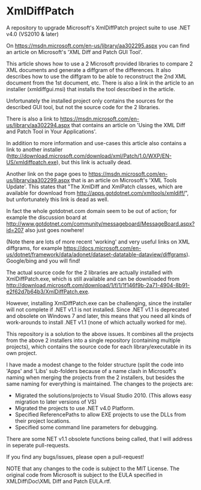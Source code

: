 # XmlDiffPatch
 A repository to upgrade Microsoft's XmlDiffPatch project suite to use .NET v4.0 (VS2010 &amp; later)

On https://msdn.microsoft.com/en-us/library/aa302295.aspx you can find an article on Microsoft's 'XML Diff and Patch GUI Tool'. 

This article shows how to use a 2 Microsoft provided libraries to compare 2 XML documents and generate a diffgram of the differences. It also describes how to use the diffgram to be able to reconstruct the 2nd XML document from the 1st document, etc. There is also a link in the article to an installer (xmldiffgui.msi) that installs the tool described in the article.

Unfortunately the installed project only contains the sources for the described GUI tool, but not the source code for the 2 libraries.

There is also a link to https://msdn.microsoft.com/en-us/library/aa302294.aspx that contains an article on 'Using the XML Diff and Patch Tool in Your Applications'.

In addition to more information and use-cases this article also contains a link to another installer (http://download.microsoft.com/download/xml/Patch/1.0/WXP/EN-US/xmldiffpatch.exe), but this link is actually dead.

Another link on the page goes to https://msdn.microsoft.com/en-us/library/aa302299.aspx that is an article on Microsoft's 'XML Tools Update'. This states that "The XmlDiff and XmlPatch classes, which are available for download from http://apps.gotdotnet.com/xmltools/xmldiff/", but unfortunately this link is dead as well.

In fact the whole gotdotnet.com domain seem to be out of action; for example the discussion board at http://www.gotdotnet.com/community/messageboard/MessageBoard.aspx?id=207 also just goes nowhere!

(Note there are lots of more recent 'working' and very useful links on XML diffgrams, for example https://docs.microsoft.com/en-us/dotnet/framework/data/adonet/dataset-datatable-dataview/diffgrams). Google/bing and you will find!

The actual source code for the 2 libraries are actually installed with XmlDiffPatch.exe, which is still available and can be downloaded from http://download.microsoft.com/download/1/f/1/1f146f9b-2a71-4904-8b91-e2f62d7b64b3/XmlDiffPatch.exe.

However, installing XmlDiffPatch.exe can be challenging, since the installer will not complete if .NET v1.1 is not installed. Since .NET v1.1 is deprecated and obsolete on Windows 7 and later, this means that you need all kinds of work-arounds to install .NET v1.1 (none of which actually worked for me).  

This repository is a solution to the above issues. It combines all the projects from the above 2 installers into a single repository (containing multiple projects), which contains the source code for each library/executable in its own project.

I have made a modest change to the folder structure (split the code into 'Apps' and 'Libs' sub-folders because of a name clash in Microsoft's naming when merging the projects from the 2 installers, but besides the same naming for everything is maintained. The changes to the projects are:
- Migrated the solutions/projects to Visual Studio 2010. (This allows easy migration to later versions of VS)
- Migrated the projects to use .NET v4.0 Platform.
- Specified ReferencePaths to allow EXE projects to use the DLLs from their project locations.
- Specified some command line parameters for debugging.

There are some NET v1.1 obsolete functions being called, that I will address in seperate pull-requests.

If you find any bugs/issues, please open a pull-request!

NOTE that any changes to the code is subject to the MIT License. The original code from Microsoft is subject to the EULA specified in XMLDiff\Doc\XML Diff and Patch EULA.rtf.
